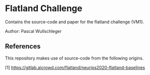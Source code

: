 # Flatland Challenge

Contains the source-code and paper for the flatland challenge (VM1).

Author: Pascal Wullschleger

## References

This repository makes use of source-code from the following origins.

[1] https://gitlab.aicrowd.com/flatland/neurips2020-flatland-baselines



